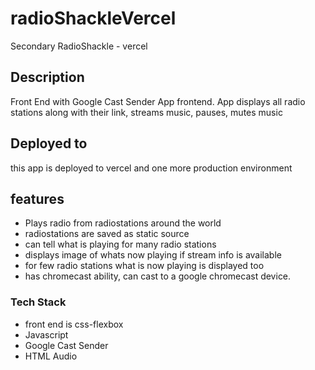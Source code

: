 # radioShackleVercel
Secondary RadioShackle - vercel

## Description
Front End with Google Cast Sender App frontend. App displays all radio stations along with their link, streams music, pauses, mutes music

## Deployed to
this app is deployed to vercel and one more production environment

## features
- Plays radio from radiostations around the world
- radiostations are saved as static source
- can tell what is playing for many radio stations
- displays image of whats now playing if stream info is available
- for few radio stations what is now playing is displayed too 
- has chromecast ability, can cast to a google chromecast device.

### Tech Stack
- front end is css-flexbox
- Javascript
- Google Cast Sender
- HTML Audio
